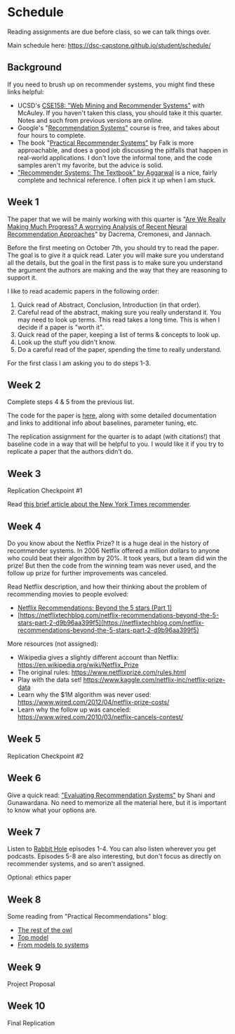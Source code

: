 # Schedule

Reading assignments are due before class, so we can talk things over.

Main schedule here: https://dsc-capstone.github.io/student/schedule/

## Background

If you need to brush up on recommender systems, you might find these links helpful:

- UCSD's [CSE158: "Web Mining and Recommender Systems"](https://cseweb.ucsd.edu/~jmcauley/) with McAuley. If you haven't taken this class, you should take it this quarter.  Notes and such from previous versions are online.
- Google's "[Recommendation Systems"](https://developers.google.com/machine-learning/recommendation/) course is free, and takes about four hours to complete. 
- The book "[Practical Recommender Systems"]() by Falk is more approachable, and does a good job discussing the pitfalls that happen in real-world applications. I don't love the informal tone, and the code samples aren't my favorite, but the advice is solid.
- ["Recommender Systems: The Textbook" by Aggarwal](https://www.springer.com/gp/book/9783319296579) is a nice, fairly complete and technical reference. I often pick it up when I am stuck.

## Week 1

The paper that we will be mainly working with this quarter is "[Are We Really Making Much Progress?  A worrying Analysis of Recent Neural Recommendation Approaches](https://github.com/jemmott/dsc180a06-fa20/blob/master/papers/are%20we%20making%20progress.pdf)" by Dacrema, Cremonesi, and Jannach.

Before the first meeting on October 7th, you should try to read the paper.  The goal is to give it a quick read.  Later you will make sure you understand all the details, but the goal in the first pass is to make sure you understand the argument the authors are making and the way that they are reasoning to support it.

I like to read academic papers in the following order:

1. Quick read of Abstract, Conclusion, Introduction (in that order).
2. Careful read of the abstract, making sure you really understand it.  You may need to look up terms. This read takes a long time. This is when I decide if a paper is "worth it".
3. Quick read of the paper, keeping a list of terms & concepts to look up.
4. Look up the stuff you didn't know.
5. Do a careful read of the paper, spending the time to really understand.

For the first class I am asking you to do steps 1-3.

## Week 2

Complete steps 4 & 5 from the previous list.

The code for the paper is [here](https://github.com/MaurizioFD/RecSys2019_DeepLearning_Evaluation), along with some detailed documentation and links to additional info about baselines, parameter tuning, etc.

The replication assignment for the quarter is to adapt (with citations!) that baseline code in a way that will be helpful to you. I would like it if you try to replicate a paper that the authors didn't do.

## Week 3

Replication Checkpoint #1

Read [this brief article about the New York Times recommender](https://open.blogs.nytimes.com/2015/08/11/building-the-next-new-york-times-recommendation-engine/).

## Week 4

Do you know about the Netflix Prize?  It is a huge deal in the history of recommender systems.  In 2006 Netflix offered a million dollars to anyone who could beat their algorithm by 20%. It took years, but a team did win the prize!  But then the code from the winning team was never used, and the follow up prize for further improvements was canceled. 


Read Netflix description, and how their thinking about the problem of recommending movies to people evolved:
- [Netflix Recommendations: Beyond the 5 stars (Part 1)](https://netflixtechblog.com/netflix-recommendations-beyond-the-5-stars-part-1-55838468f429)
- [https://netflixtechblog.com/netflix-recommendations-beyond-the-5-stars-part-2-d9b96aa399f5](https://netflixtechblog.com/netflix-recommendations-beyond-the-5-stars-part-2-d9b96aa399f5)

More resources (not assigned):
- Wikipedia gives a slightly different account than Netflix: https://en.wikipedia.org/wiki/Netflix_Prize 
- The original rules: https://www.netflixprize.com/rules.html
- Play with the data set! https://www.kaggle.com/netflix-inc/netflix-prize-data
- Learn why the $1M algorithm was never used: https://www.wired.com/2012/04/netflix-prize-costs/
- Learn why the follow up was canceled: https://www.wired.com/2010/03/netflix-cancels-contest/

## Week 5

Replication Checkpoint #2

## Week 6

Give a quick read: ["Evaluating Recommendation Systems"](https://github.com/jemmott/dsc180a06-fa20/blob/master/papers/Evaluating_Recommendation_Systems.pdf) by Shani and Gunawardana. No need to memorize all the material here, but it is important to know what your options are.

## Week 7

Listen to [Rabbit Hole](https://www.nytimes.com/2020/04/16/podcasts/rabbit-hole-internet-youtube-virus.html) episodes 1-4.  You can also listen wherever you get podcasts. Episodes 5-8 are also interesting, but don't focus as directly on recommender systems, and so aren't assigned.

Optional: ethics paper

## Week 8

Some reading from "Practical Recommendations" blog:
- [The rest of the owl](https://practicalrecs.com/the-rest-of-the-owl.html)
- [Top model](https://practicalrecs.com/top-model.html)
- [From models to systems](https://practicalrecs.com/from-models-to-systems.html)

## Week 9

Project Proposal

## Week 10

Final Replication